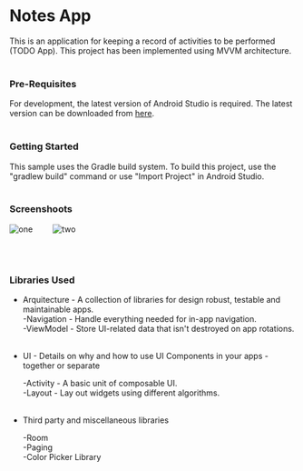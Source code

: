 # Notes App

This is an application for keeping a record of activities to be performed (TODO App). This project has been implemented using MVVM architecture.
<br/>
<br/>
### Pre-Requisites

For development, the latest version of Android Studio is required. The latest version can be downloaded from [here](https://developer.android.com/studio/).
<br/>
<br/>
### Getting Started

This sample uses the Gradle build system. To build this project, use the "gradlew build" command or use "Import Project" in Android Studio.
<br/>
<br/>
### Screenshoots

![one](https://user-images.githubusercontent.com/57290556/228613637-52102333-c532-476a-8cd3-6ff2bafc4cbd.png)&nbsp;&nbsp;&nbsp;&nbsp;&nbsp;&nbsp;&nbsp;&nbsp;
![two](https://user-images.githubusercontent.com/57290556/228613638-bce0ea76-642f-4f13-a157-7e3f3cc8b4fa.png)


<br/>
<br/>

### Libraries Used

* Arquitecture - A collection of libraries for design robust, testable and maintainable apps.
		 <br/>
     -Navigation - Handle everything needed for in-app navigation.\
     -ViewModel - Store UI-related data that isn't destroyed on app rotations.
		 <br/>
		 <br/>
* UI - Details on why and how to use UI Components in your apps - together or separate

     -Activity -  A basic unit of composable UI.\
     -Layout - Lay out widgets using different algorithms.
		 <br/>
		 <br/>
* Third party and miscellaneous libraries

   -Room\
	 -Paging\
	 -Color Picker Library
